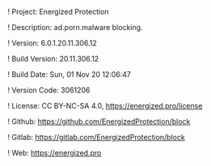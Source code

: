 ! Project: Energized Protection

! Description: ad.porn.malware blocking.

! Version: 6.0.1.20.11.306.12

! Build Version: 20.11.306.12

! Build Date: Sun, 01 Nov 20 12:06:47

! Version Code: 3061206

! License: CC BY-NC-SA 4.0, https://energized.pro/license

! Github: https://github.com/EnergizedProtection/block

! Gitlab: https://gitlab.com/EnergizedProtection/block


! Web: https://energized.pro
